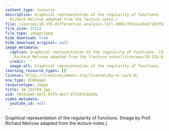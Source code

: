```yaml
---
content_type: resource
description: Graphical representation of the regularity of functions. (Image by Prof.
  Richard Melrose adapted from the lecture notes.)
file: /courses/18-155-differential-analysis-fall-2004/70141aebeb7102f9ab17872367e1b30e_18-155f04.jpg
file_size: 23122
file_type: image/jpeg
hide_download: true
hide_download_original: null
image_metadata:
  caption: Graphical representation of the regularity of functions. (Image by Prof.
    Richard Melrose adapted from the [lecture notes](/courses/18-155-differential-analysis-fall-2004/pages/lecture-notes).)
  credit: ''
  image-alt: Graphical representation of the regularity of functions.
learning_resource_types: []
license: https://creativecommons.org/licenses/by-nc-sa/4.0/
ocw_type: OCWImage
resourcetype: Image
title: 18-155f04.jpg
uid: 70141aeb-eb71-02f9-ab17-872367e1b30e
video_metadata:
  youtube_id: null
---
```

Graphical representation of the regularity of functions. (Image by Prof. Richard Melrose adapted from the lecture notes.)